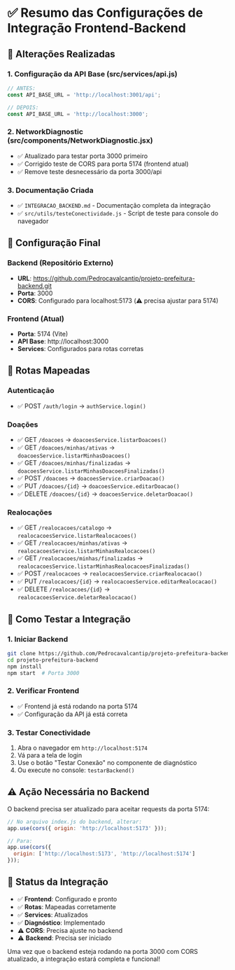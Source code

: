 # ✅ Resumo das Configurações de Integração Frontend-Backend

## 🔄 Alterações Realizadas

### 1. Configuração da API Base (src/services/api.js)
```javascript
// ANTES:
const API_BASE_URL = 'http://localhost:3001/api';

// DEPOIS:
const API_BASE_URL = 'http://localhost:3000';
```

### 2. NetworkDiagnostic (src/components/NetworkDiagnostic.jsx)
- ✅ Atualizado para testar porta 3000 primeiro
- ✅ Corrigido teste de CORS para porta 5174 (frontend atual)
- ✅ Remove teste desnecessário da porta 3000/api

### 3. Documentação Criada
- ✅ `INTEGRACAO_BACKEND.md` - Documentação completa da integração
- ✅ `src/utils/testeConectividade.js` - Script de teste para console do navegador

## 🎯 Configuração Final

### Backend (Repositório Externo)
- **URL**: https://github.com/Pedrocavalcantip/projeto-prefeitura-backend.git
- **Porta**: 3000
- **CORS**: Configurado para localhost:5173 (⚠️ precisa ajustar para 5174)

### Frontend (Atual)
- **Porta**: 5174 (Vite)
- **API Base**: http://localhost:3000
- **Services**: Configurados para rotas corretas

## 🔗 Rotas Mapeadas

### Autenticação
- ✅ POST `/auth/login` → `authService.login()`

### Doações  
- ✅ GET `/doacoes` → `doacoesService.listarDoacoes()`
- ✅ GET `/doacoes/minhas/ativas` → `doacoesService.listarMinhasDoacoes()`
- ✅ GET `/doacoes/minhas/finalizadas` → `doacoesService.listarMinhasDoacoesFinalizadas()`
- ✅ POST `/doacoes` → `doacoesService.criarDoacao()`
- ✅ PUT `/doacoes/{id}` → `doacoesService.editarDoacao()`
- ✅ DELETE `/doacoes/{id}` → `doacoesService.deletarDoacao()`

### Realocações
- ✅ GET `/realocacoes/catalogo` → `realocacoesService.listarRealocacoes()`
- ✅ GET `/realocacoes/minhas/ativas` → `realocacoesService.listarMinhasRealocacoes()`
- ✅ GET `/realocacoes/minhas/finalizadas` → `realocacoesService.listarMinhasRealocacoesFinalizadas()`
- ✅ POST `/realocacoes` → `realocacoesService.criarRealocacao()`
- ✅ PUT `/realocacoes/{id}` → `realocacoesService.editarRealocacao()`
- ✅ DELETE `/realocacoes/{id}` → `realocacoesService.deletarRealocacao()`

## 🚀 Como Testar a Integração

### 1. Iniciar Backend
```bash
git clone https://github.com/Pedrocavalcantip/projeto-prefeitura-backend.git
cd projeto-prefeitura-backend
npm install
npm start  # Porta 3000
```

### 2. Verificar Frontend
- ✅ Frontend já está rodando na porta 5174
- ✅ Configuração da API já está correta

### 3. Testar Conectividade
1. Abra o navegador em `http://localhost:5174`
2. Vá para a tela de login
3. Use o botão "Testar Conexão" no componente de diagnóstico
4. Ou execute no console: `testarBackend()`

## ⚠️ Ação Necessária no Backend

O backend precisa ser atualizado para aceitar requests da porta 5174:

```javascript
// No arquivo index.js do backend, alterar:
app.use(cors({ origin: 'http://localhost:5173' }));

// Para:
app.use(cors({ 
  origin: ['http://localhost:5173', 'http://localhost:5174'] 
}));
```

## 🎉 Status da Integração

- ✅ **Frontend**: Configurado e pronto
- ✅ **Rotas**: Mapeadas corretamente  
- ✅ **Services**: Atualizados
- ✅ **Diagnóstico**: Implementado
- ⚠️ **CORS**: Precisa ajuste no backend
- ⚠️ **Backend**: Precisa ser iniciado

Uma vez que o backend esteja rodando na porta 3000 com CORS atualizado, a integração estará completa e funcional!
